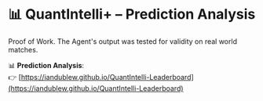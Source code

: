 # 📊 QuantIntelli+ – Prediction Analysis

Proof of Work. The Agent's output was tested for validity on real world matches.

📊 **Prediction Analysis**:  
👉 [https://iandublew.github.io/QuantIntelli-Leaderboard](https://iandublew.github.io/QuantIntelli-Leaderboard)
